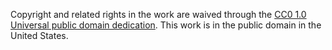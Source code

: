 Copyright and related rights in the work are waived through the [CC0 1.0 Universal public domain dedication](https://creativecommons.org/publicdomain/zero/1.0/).  This work is in the public domain in the United States.

